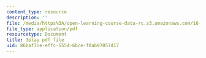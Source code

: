 ```yaml
---
content_type: resource
description: ''
file: /media/https%3A/open-learning-course-data-rc.s3.amazonaws.com/16-90-computational-methods-in-aerospace-engineering-spring-2014/86baf7ceeffc55546bcef8ab97057d17_Yyb7I-n6rZI.pdf
file_type: application/pdf
resourcetype: Document
title: 3play pdf file
uid: 86baf7ce-effc-5554-6bce-f8ab97057d17
---
```

